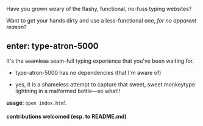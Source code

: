 Have you grown weary of the flashy, functional, no-fuss typing websites? 

Want to get your hands dirty and use a less-functional one, *for no apparent reason*?

## enter: **type-atron-5000**

It's the ~~seamless~~ seam-full typing experience that you've been waiting for.

- type-atron-5000 has no dependencies (that I'm aware of)

- yes, it is a shameless attempt to capture that sweet, sweet monkeytype lightning in a malformed bottle—so what!!

**usage**: `open index.html`

#### contributions welcomed (esp. to README.md)
